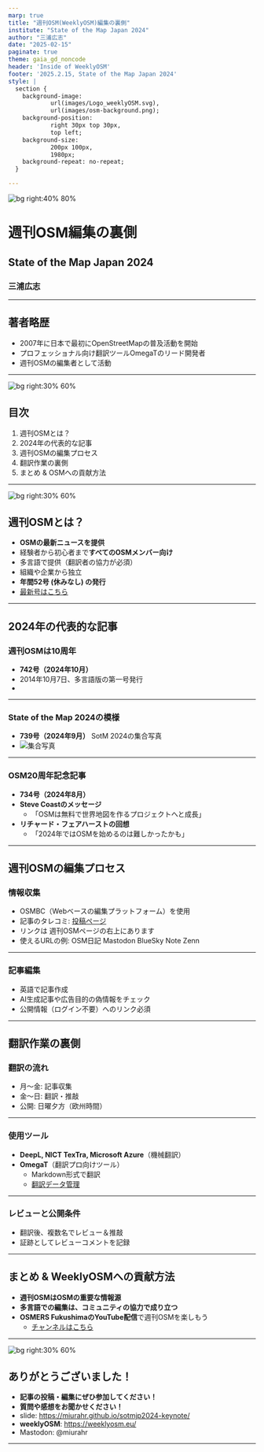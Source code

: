 ```yaml
---
marp: true
title: "週刊OSM(WeeklyOSM)編集の裏側"
institute: "State of the Map Japan 2024"
author: "三浦広志"
date: "2025-02-15"
paginate: true
theme: gaia_gd_noncode
header: 'Inside of WeeklyOSM'
footer: '2025.2.15, State of the Map Japan 2024'
style: |
  section {
    background-image:
            url(images/Logo_weeklyOSM.svg),
            url(images/osm-background.png);
    background-position:
            right 30px top 30px,
            top left;
    background-size:
            200px 100px,
            1980px;
    background-repeat: no-repeat;
  }

---
```


<!-- スライド1: タイトル -->
<!-- _class: gaia lead -->
<!-- _paginate: false -->
<!-- _header: '' -->
<!-- _footer: '' -->

![bg right:40% 80%](images/Logo_weeklyOSM.svg)

# 週刊OSM編集の裏側
## State of the Map Japan 2024
### 三浦広志

---

## 著者略歴
- 2007年に日本で最初にOpenStreetMapの普及活動を開始
- プロフェッショナル向け翻訳ツールOmegaTのリード開発者
- 週刊OSMの編集者として活動

---

![bg right:30% 60%](images/slide-qr.png)

## 目次
1. 週刊OSMとは？
2. 2024年の代表的な記事
3. 週刊OSMの編集プロセス
4. 翻訳作業の裏側
5. まとめ & OSMへの貢献方法

---

<!-- スライド5: 週刊OSMの目的 -->

![bg right:30% 60%](images/weeklyosm-qr.png)
## 週刊OSMとは？
- **OSMの最新ニュースを提供**
- 経験者から初心者まで**すべてのOSMメンバー向け**
- 多言語で提供（翻訳者の協力が必須）
- 組織や企業から独立
- **年間52号 (休みなし) の発行**
- [最新号はこちら](https://weeklyosm.eu/)

---

## 2024年の代表的な記事

### 週刊OSMは10周年
- **742号（2024年10月）**
- 2014年10月7日、多言語版の第一号発行
- 
---

### State of the Map 2024の模様
- **739号（2024年9月）**  SotM 2024の集合写真
- ![集合写真](https://weeklyosm.eu/wp-content/uploads/2024/09/739_all.jpg)

---

### OSM20周年記念記事
- **734号（2024年8月）**
- **Steve Coastのメッセージ**
  - 「OSMは無料で世界地図を作るプロジェクトへと成長」
- **リチャード・フェアハーストの回想**
  - 「2024年ではOSMを始めるのは難しかったかも」

---

## 週刊OSMの編集プロセス

### 情報収集
- OSMBC（Webベースの編集プラットフォーム）を使用
- 記事のタレコミ: [投稿ページ](https://weeklyosm.eu/ja/this-news-should-be-in-weeklyosm)
- リンクは 週刊OSMページの右上にあります
- 使えるURLの例: OSM日記 Mastodon BlueSky Note Zenn

---

### 記事編集
- 英語で記事作成
- AI生成記事や広告目的の偽情報をチェック
- 公開情報（ログイン不要）へのリンク必須

---

## 翻訳作業の裏側

### 翻訳の流れ
- 月～金: 記事収集
- 金～日: 翻訳・推敲
- 公開: 日曜夕方（欧州時間）

---

### 使用ツール
- **DeepL, NICT TexTra, Microsoft Azure**（機械翻訳）
- **OmegaT**（翻訳プロ向けツール）
  - Markdown形式で翻訳
  - [翻訳データ管理](https://codeberg.org/miurahr/osmweekly-ja-omegat)

---

### レビューと公開条件
- 翻訳後、複数名でレビュー＆推敲
- 証跡としてレビューコメントを記録
---

<!-- スライド11: 結論 -->

## まとめ & WeeklyOSMへの貢献方法

- **週刊OSMはOSMの重要な情報源**
- **多言語での編集は、コミュニティの協力で成り立つ**
- **OSMERS FukushimaのYouTube配信**で週刊OSMを楽しもう
  - [チャンネルはこちら](https://www.youtube.com/@osmersfukushima4411)

---

<!-- スライド12: 連絡先 -->

![bg right:30% 60%](images/slide-qr.png)

## ありがとうございました！

- **記事の投稿・編集にぜひ参加してください！**
- **質問や感想をお聞かせください！**
- slide: https://miurahr.github.io/sotmjp2024-keynote/
- **weeklyOSM**: https://weeklyosm.eu/
- Mastodon: @miurahr


---

<!-- Add this anywhere in your Markdown file -->
<script type="module">
  import mermaid from 'https://cdn.jsdelivr.net/npm/mermaid@10/dist/mermaid.esm.min.mjs';
  mermaid.initialize({ startOnLoad: true });
</script>